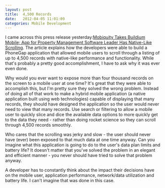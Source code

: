 ```yaml
---
layout: post
title:  4,500 Records
date:   2012-04-05 11:01:09
categories: Mobile Development
---
```

I came across this press release yesterday:[Mobiquity Takes Buildium Mobile; App for Property Management Software Leader Has Native-Like Scrolling](http://www.marketwatch.com/story/mobiquity-takes-buildium-mobile-app-for-property-management-software-leader-has-native-like-scrolling-2012-04-04). The article explains how the developers were able to build a PhoneGap application that allowed mobile users to scroll through a listing of up to 4,500 records with native-like performance and functionality. While that's probably a pretty good accomplishment, I have to ask why it was ever even done.

Why would you ever want to expose more than four thousand records on the screen to a mobile user at one time? It's great that they were able to accomplish this, but I'm pretty sure they solved the wrong problem. Instead of doing all of that work to make a hybrid mobile application (a native application built using web technologies) capable of displaying that many records, they should have designed the application so the user would never need to view that many records. Use search or filtering to allow a mobile user to quickly slice and dice the available data options to more quickly get to the data they need - rather than doing rocket science so they can scroll through 4,500 records smoothly.

Who cares that the scrolling was jerky and slow - the user should never have (ever) been exposed to that much data at one time anyway. Can you imagine what this application is going to do to the user's data plan limits and battery life? It doesn't matter that you've solved the problem in an elegant and efficient manner - you never should have tried to solve that problem anyway.

A developer has to constantly think about the impact their decisions have on the mobile user, application performance, network/data utilization and battery life. I can't imagine that was done in this case.